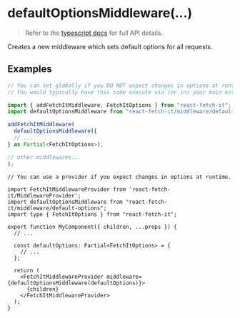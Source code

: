 defaultOptionsMiddleware(...)
=========================================================================================

> Refer to the [typescript docs](../../middleware/default-options-middleware.d.ts) for
> full API details.

Creates a new middleware which sets default options for all requests.


Examples
-----------------------------

```typescript
// You can set globally if you DO NOT expect changes in options at runtime.
// You would typically have this code execute via (or in) your main entry file.

import { addFetchItMiddleware, FetchItOptions } from "react-fetch-it";
import defaultOptionsMiddleware from "react-fetch-it/middleware/default-options";

addFetchItMiddleware(
  defaultOptionsMiddleware({
  // ...
} as Partial<FetchItOptions>),

// other middlewares...
);
```

```tsx
// You can use a provider if you expect changes in options at runtime.

import FetchItMiddlewareProvider from 'react-fetch-it/MiddlewareProvider';
import defaultOptionsMiddleware from "react-fetch-it/middleware/default-options";
import type { FetchItOptions } from "react-fetch-it";

export function MyComponent({ children, ...props }) {
  // ...

  const defaultOptions: Partial<FetchItOptions> = {
    // ...
  };

  return (
    <FetchItMiddlewareProvider middleware={defaultOptionsMiddleware(defaultOptions)}>
      {children}
    </FetchItMiddlewareProvider>
  );
}
```
